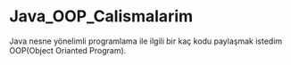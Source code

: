 # Java_OOP_Calismalarim

Java nesne yönelimli programlama ile ilgili bir kaç kodu paylaşmak istedim OOP(Object Orianted Program).
